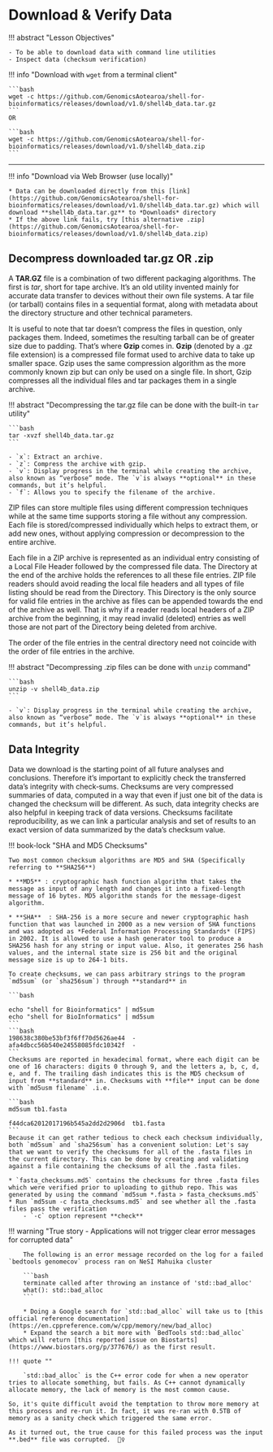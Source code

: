 # Download & Verify Data

!!! abstract "Lesson Objectives"

    - To be able to download data with command line utilities
    - Inspect data (checksum verification)

!!! info "Download with `wget` from a terminal client"

    ```bash
    wget -c https://github.com/GenomicsAotearoa/shell-for-bioinformatics/releases/download/v1.0/shell4b_data.tar.gz
    ```
    OR

    ```bash
    wget -c https://github.com/GenomicsAotearoa/shell-for-bioinformatics/releases/download/v1.0/shell4b_data.zip
    ```

- - - 

!!! info "Download via Web Browser (use locally)"

    * Data can be downloaded directly from this [link](https://github.com/GenomicsAotearoa/shell-for-bioinformatics/releases/download/v1.0/shell4b_data.tar.gz) which will download **shell4b_data.tar.gz** to *Downloads* directory
    * If the above link fails, try [this alternative .zip](https://github.com/GenomicsAotearoa/shell-for-bioinformatics/releases/download/v1.0/shell4b_data.zip)

## Decompress downloaded tar.gz OR .zip

A **TAR.GZ** file is a combination of two different packaging algorithms. The first is *tar*, short for tape archive. It’s an old utility invented mainly for accurate data transfer to devices without their own file systems. A tar file (or tarball) contains files in a sequential format, along with metadata about the directory structure and other technical parameters.

It is useful to note that tar doesn’t compress the files in question, only packages them. Indeed, sometimes the resulting tarball can be of greater size due to padding. That’s where **Gzip** comes in. **Gzip** (denoted by a .gz file extension) is a compressed file format used to archive data to take up smaller space. Gzip uses the same compression algorithm as the more commonly known zip but can only be used on a single file. In short, Gzip compresses all the individual files and tar packages them in a single archive.

!!! abstract "Decompressing the tar.gz file can be done  with the built-in `tar` utility" 

    ```bash
    tar -xvzf shell4b_data.tar.gz
    ```

    - `x`: Extract an archive.
    - `z`: Compress the archive with gzip.
    - `v`: Display progress in the terminal while creating the archive, also known as “verbose” mode. The `v`is always **optional** in these commands, but it’s helpful. 
    - `f`: Allows you to specify the filename of the archive.



ZIP files can store multiple files using different compression techniques while at the same time supports storing a file without any compression. Each file is stored/compressed individually which helps to extract them, or add new ones, without applying compression or decompression to the entire archive.

Each file in a ZIP archive is represented as an individual entry consisting of a Local File Header followed by the compressed file data. The Directory at the end of the archive holds the references to all these file entries. ZIP file readers should avoid reading the local file headers and all types of file listing should be read from the Directory. This Directory is the only source for valid file entries in the archive as files can be appended towards the end of the archive as well. That is why if a reader reads local headers of a ZIP archive from the beginning, it may read invalid (deleted) entries as well those are not part of the Directory being deleted from archive.

The order of the file entries in the central directory need not coincide with the order of file entries in the archive.

!!! abstract "Decompressing .zip files can be done with `unzip` command"

    ```bash
    unzip -v shell4b_data.zip
    ```

    - `v`: Display progress in the terminal while creating the archive, also known as “verbose” mode. The `v`is always **optional** in these commands, but it’s helpful. 

## Data Integrity

Data we download is the starting point of all future analyses and conclusions. Therefore it’s important to explicitly check the transferred data’s integrity with check‐sums. Checksums are very compressed summaries of data, computed in a way that even if just one bit of the data is changed the checksum will be different. As such, data integrity checks are also helpful in keeping track of data versions. Checksums facilitate reproducibility, as we can link a particular analysis and set of results to an exact version of data summarized by the data’s checksum value.

!!! book-lock "SHA and MD5 Checksums"

    Two most common checksum algorithms are MD5 and SHA (Specifically referring to **SHA256**)

    * **MD5** : cryptographic hash function algorithm that takes the message as input of any length and changes it into a fixed-length message of 16 bytes. MD5 algorithm stands for the message-digest algorithm. 

    * **SHA**  : SHA-256 is a more secure and newer cryptographic hash function that was launched in 2000 as a new version of SHA functions and was adopted as *Federal Information Processing Standards* (FIPS) in 2002. It is allowed to use a hash generator tool to produce a SHA256 hash for any string or input value. Also, it generates 256 hash values, and the internal state size is 256 bit and the original message size is up to 264-1 bits.

    To create checksums, we can pass arbitrary strings to the program `md5sum` (or `sha256sum`) through **standard** in 

    ```bash

    echo "shell for Bioinformatics" | md5sum
    echo "shell for BioInformatics" | md5sum
    ```
    ```bash
    198638c380be53bf3f6ff70d5626ae44  -
    afa4dbcc56b540e24558085fdc10342f  -
    ```
    Checksums are reported in hexadecimal format, where each digit can be one of 16 characters: digits 0 through 9, and the letters a, b, c, d, e, and f. The trailing dash indicates this is the MD5 checksum of input from **standard** in. Checksums with **file** input can be done with `md5usm filename` .i.e.

    ```bash
    md5sum tb1.fasta

    f44dca62012017196b545a2dd2d2906d  tb1.fasta
    ```
    Because it can get rather tedious to check each checksum individually, both `md5sum` and `sha256sum` has a convenient solution: Let's say that we want to verify the checksums for all of the .fasta files in the current directory. This can be done by creating and validating against a file containing the checksums of all the .fasta files. 

    * `fasta_checksums.md5` contains the checksums for three .fasta files which were verified prior to uploading to github repo. This was generated by using the command `md5sum *.fasta > fasta_checksums.md5`
    * Run `md5sum -c fasta_checksums.md5` and see whether all the .fasta files pass the verification
        - `-c` option represent **check** 

    
!!! warning "True story - Applications will not trigger clear error messages for corrupted data"

        The following is an error message recorded on the log for a failed `bedtools genomecov` process ran on NeSI Mahuika cluster

        ```bash
        terminate called after throwing an instance of 'std::bad_alloc'
        what(): std::bad_alloc 
        ```

        * Doing a Google search for `std::bad_alloc` will take us to [this official reference documentation](https://en.cppreference.com/w/cpp/memory/new/bad_alloc)
        * Expand the search a bit more with `BedTools std::bad_alloc` which will return [this reported issue on Biostarts](https://www.biostars.org/p/377676/) as the first result.

    !!! quote ""
        
        `std::bad_alloc` is the C++ error code for when a new operator tries to allocate something, but fails. As C++ cannot dynamically   allocate memory, the lack of memory is the most common cause. 
        
    So, it's quite difficult avoid the temptation to throw more memory at this process and re-run it. In fact, it was re-ran with 0.5TB of memory as a sanity check which triggered the same error. 
    
    As it turned out, the true cause for this failed process was the input **.bed** file was corrupted.  🕵️‍♀️
        
